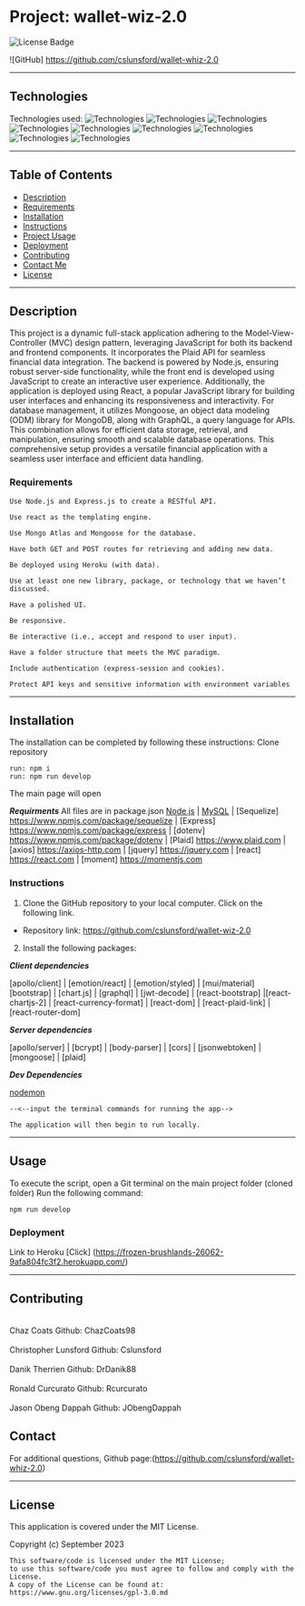 # Project: wallet-wiz-2.0

 ![License Badge](https://img.shields.io/badge/License-MIT%20License-blue)

![GitHub]
 <https://github.com/cslunsford/wallet-whiz-2.0>

***

## Technologies

Technologies used:
![Technologies](https://img.shields.io/badge/-Git-F05032?logo=Git&logoColor=white)
![Technologies](https://img.shields.io/badge/-JavaScript-007396?logo=JavaScript&logoColor=white)
![Technologies](https://img.shields.io/badge/-Node.js-339933?logo=Node.js&logoColor=white)
![Technologies](https://img.shields.io/badge/-npm-CB3837?logo=npm&logoColor=white)
![Technologies](https://img.shields.io/badge/-Plaid-000000?logo=PLAID&logoColor=white)
![Technologies](https://img.shields.io/badge/-jQuery-000000?logo=JQuery&logoColor=white)
![Technologies](https://img.shields.io/badge/-React-000000?logo=JQuery&logoColor=white)
![Technologies](https://img.shields.io/badge/-Graphql-000000?logo=JQuery&logoColor=white)
![Technologies](https://img.shields.io/badge/-Mongoose-000000?logo=JQuery&logoColor=white)

***

## Table of Contents
- [Description](#description)
- [Requirements](#requierments)
- [Installation](#installation)
- [Instructions](#instructions)
- [Project Usage](#usage)
- [Deployment](#deployment)
- [Contributing](#contributing)
- [Contact Me](#contact)
- [License](#license)

***

## Description

This project is a dynamic full-stack application adhering to the Model-View-Controller (MVC) design pattern, leveraging JavaScript for both its backend and frontend components. It incorporates the Plaid API for seamless financial data integration. The backend is powered by Node.js, ensuring robust server-side functionality, while the front end is developed using JavaScript to create an interactive user experience. Additionally, the application is deployed using React, a popular JavaScript library for building user interfaces and enhancing its responsiveness and interactivity. For database management, it utilizes Mongoose, an object data modeling (ODM) library for MongoDB, along with GraphQL, a query language for APIs. This combination allows for efficient data storage, retrieval, and manipulation, ensuring smooth and scalable database operations. This comprehensive setup provides a versatile financial application with a seamless user interface and efficient data handling.

### Requirements

```
Use Node.js and Express.js to create a RESTful API.

Use react as the templating engine.

Use Mongo Atlas and Mongoose for the database.

Have both GET and POST routes for retrieving and adding new data.

Be deployed using Heroku (with data).

Use at least one new library, package, or technology that we haven’t discussed.

Have a polished UI.

Be responsive.

Be interactive (i.e., accept and respond to user input).

Have a folder structure that meets the MVC paradigm.

Include authentication (express-session and cookies).

Protect API keys and sensitive information with environment variables
```
*** 

## Installation

The installation can be completed by following these instructions:
Clone repository
```
run: npm i
run: npm run develop
```
The main page will open

***Requirments***
All files are in package.json
[Node.js](https://nodejs.org/en/) | [MySQL](https://www.npmjs.com/package/mysql2) | [Sequelize] <https://www.npmjs.com/package/sequelize> | [Express] <https://www.npmjs.com/package/express> | [dotenv] <https://www.npmjs.com/package/dotenv> | [Plaid] <https://www.plaid.com> |
[axios] <https://axios-http.com> | [jquery] <https://jquery.com> | [react] <https://react.com> | [moment] <https://momentjs.com>

### Instructions

1. Clone the GitHub repository to your local computer. Click on the following link.

- Repository link: <https://github.com/cslunsford/wallet-wiz-2.0>

2. Install the following packages:

***Client dependencies***

[apollo/client] | [emotion/react] | [emotion/styled] | [mui/material] [bootstrap] | [chart.js] | [graphql] | [jwt-decode] | [react-bootstrap] |[react-chartjs-2] | [react-currency-format] | [react-dom] | [react-plaid-link] | [react-router-dom]

***Server dependencies***

[apollo/server] | [bcrypt] | [body-parser] | [cors] | [jsonwebtoken] | [mongoose] | [plaid]

***Dev Dependencies***

[nodemon](https://nodemon.io/)

    --<--input the terminal commands for running the app-->

    The application will then begin to run locally.

***

## Usage  

To execute the script, open a Git terminal on the main project folder (cloned folder) Run the following command: 
```
npm run develop
```

### Deployment

Link to Heroku
[Click] (https://frozen-brushlands-26062-9afa804fc3f2.herokuapp.com/)
***

## Contributing

<br>
Chaz Coats            Github: ChazCoats98
</br><br>
Christopher Lunsford  Github: Cslunsford
</br><br>
Danik Therrien        Github: DrDanik88
</br><br>
Ronald Curcurato      Github: Rcurcurato
</br><br>
Jason Obeng Dappah    Github: JObengDappah
</br>

## Contact

For additional questions, Github page:(<https://github.com/cslunsford/wallet-whiz-2.0>)

***

## License

This application is covered under the MIT License.

Copyright (c) September 2023  

    This software/code is licensed under the MIT License; 
    to use this software/code you must agree to follow and comply with the License.
    A copy of the License can be found at: https://www.gnu.org/licenses/gpl-3.0.md 
